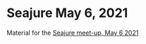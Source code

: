 # Seajure May 6, 2021

Material for the [Seajure meet-up, May 6 2021](https://www.meetup.com/Seajure/events/nzqzfrycchbjb/)
